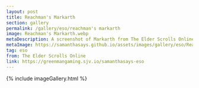 ```yaml
---
layout: post
title: Reachman's Markarth
section: gallery
permalink: /gallery/eso/reachman's markarth
image: Reachman's Markarth.webp
metaDescription: A screenshot of Markarth from The Elder Scrolls Online, taken by Samantha Says.
metaImage: https://samanthasays.github.io/assets/images/gallery/eso/Reachman's Markarth.webp
tag: eso
from: The Elder Scrolls Online
link: https://greenmangaming.sjv.io/samanthasays-eso
---
```

{% include imageGallery.html %}